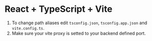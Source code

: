 # React + TypeScript + Vite
1. To change path aliases edit `tsconfig.json`, `tsconfig.app.json` and `vite.config.ts`.
2. Make sure your vite proxy is setted to your backend defined port.